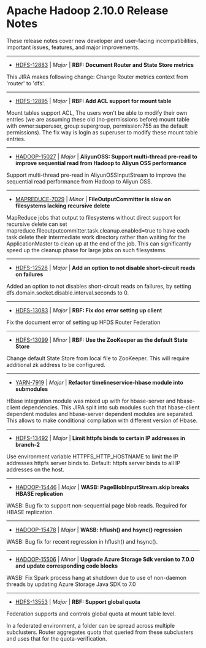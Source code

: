 
<!---
# Licensed to the Apache Software Foundation (ASF) under one
# or more contributor license agreements.  See the NOTICE file
# distributed with this work for additional information
# regarding copyright ownership.  The ASF licenses this file
# to you under the Apache License, Version 2.0 (the
# "License"); you may not use this file except in compliance
# with the License.  You may obtain a copy of the License at
#
#     http://www.apache.org/licenses/LICENSE-2.0
#
# Unless required by applicable law or agreed to in writing, software
# distributed under the License is distributed on an "AS IS" BASIS,
# WITHOUT WARRANTIES OR CONDITIONS OF ANY KIND, either express or implied.
# See the License for the specific language governing permissions and
# limitations under the License.
-->
# Apache Hadoop  2.10.0 Release Notes

These release notes cover new developer and user-facing incompatibilities, important issues, features, and major improvements.


---

* [HDFS-12883](https://issues.apache.org/jira/browse/HDFS-12883) | *Major* | **RBF: Document Router and State Store metrics**

This JIRA makes following change:
Change Router metrics context from 'router' to 'dfs'.


---

* [HDFS-12895](https://issues.apache.org/jira/browse/HDFS-12895) | *Major* | **RBF: Add ACL support for mount table**

Mount tables support ACL, The users won't be able to modify their own entries (we are assuming these old (no-permissions before) mount table with owner:superuser, group:supergroup, permission:755 as the default permissions).  The fix way is login as superuser to modify these mount table entries.


---

* [HADOOP-15027](https://issues.apache.org/jira/browse/HADOOP-15027) | *Major* | **AliyunOSS: Support multi-thread pre-read to improve sequential read from Hadoop to Aliyun OSS performance**

Support multi-thread pre-read in AliyunOSSInputStream to improve the sequential read performance from Hadoop to Aliyun OSS.


---

* [MAPREDUCE-7029](https://issues.apache.org/jira/browse/MAPREDUCE-7029) | *Minor* | **FileOutputCommitter is slow on filesystems lacking recursive delete**

MapReduce jobs that output to filesystems without direct support for recursive delete can set mapreduce.fileoutputcommitter.task.cleanup.enabled=true to have each task delete their intermediate work directory rather than waiting for the ApplicationMaster to clean up at the end of the job. This can significantly speed up the cleanup phase for large jobs on such filesystems.


---

* [HDFS-12528](https://issues.apache.org/jira/browse/HDFS-12528) | *Major* | **Add an option to not disable short-circuit reads on failures**

Added an option to not disables short-circuit reads on failures, by setting dfs.domain.socket.disable.interval.seconds to 0.


---

* [HDFS-13083](https://issues.apache.org/jira/browse/HDFS-13083) | *Major* | **RBF: Fix doc error setting up client**

Fix the document error of setting up HFDS Router Federation


---

* [HDFS-13099](https://issues.apache.org/jira/browse/HDFS-13099) | *Minor* | **RBF: Use the ZooKeeper as the default State Store**

Change default State Store from local file to ZooKeeper. This will require additional zk address to be configured.


---

* [YARN-7919](https://issues.apache.org/jira/browse/YARN-7919) | *Major* | **Refactor timelineservice-hbase module into submodules**

HBase integration module was mixed up with for hbase-server and hbase-client dependencies. This JIRA split into sub modules such that hbase-client dependent modules and hbase-server dependent modules are separated. This allows to make conditional compilation with different version of Hbase.


---

* [HDFS-13492](https://issues.apache.org/jira/browse/HDFS-13492) | *Major* | **Limit httpfs binds to certain IP addresses in branch-2**

Use environment variable HTTPFS\_HTTP\_HOSTNAME to limit the IP addresses httpfs server binds to. Default: httpfs server binds to all IP addresses on the host.


---

* [HADOOP-15446](https://issues.apache.org/jira/browse/HADOOP-15446) | *Major* | **WASB: PageBlobInputStream.skip breaks HBASE replication**

WASB: Bug fix to support non-sequential page blob reads.  Required for HBASE replication.


---

* [HADOOP-15478](https://issues.apache.org/jira/browse/HADOOP-15478) | *Major* | **WASB: hflush() and hsync() regression**

WASB: Bug fix for recent regression in hflush() and hsync().


---

* [HADOOP-15506](https://issues.apache.org/jira/browse/HADOOP-15506) | *Minor* | **Upgrade Azure Storage Sdk version to 7.0.0 and update corresponding code blocks**

WASB: Fix Spark process hang at shutdown due to use of non-daemon threads by updating Azure Storage Java SDK to 7.0


---

* [HDFS-13553](https://issues.apache.org/jira/browse/HDFS-13553) | *Major* | **RBF: Support global quota**

Federation supports and controls global quota at mount table level.

In a federated environment, a folder can be spread across multiple subclusters. Router aggregates quota that queried from these subclusters  and uses that for the quota-verification.


